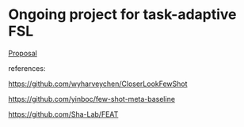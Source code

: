 # Ongoing project for task-adaptive FSL

<a href="https://drive.google.com/file/d/1CGxzFS2d1-CJofTsnV3T5mY0673sGfr3/view?usp=sharing">Proposal</a>


references: 

https://github.com/wyharveychen/CloserLookFewShot

https://github.com/yinboc/few-shot-meta-baseline

https://github.com/Sha-Lab/FEAT
